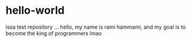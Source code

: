 # hello-world
issa test repository ... 
hello, my name is rami hammami, and my goal is to become the king of programmers lmao 
